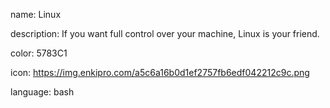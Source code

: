 name: Linux

description: If you want full control over your machine, Linux is your friend.

color: 5783C1

icon: https://img.enkipro.com/a5c6a16b0d1ef2757fb6edf042212c9c.png

language: bash
